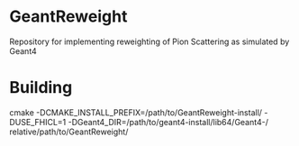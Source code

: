 # GeantReweight
Repository for implementing reweighting of Pion Scattering as simulated by Geant4

# Building
cmake -DCMAKE_INSTALL_PREFIX=/path/to/GeantReweight-install/ -DUSE_FHICL=1 -DGeant4_DIR=/path/to/geant4-install/lib64/Geant4-<version>/ relative/path/to/GeantReweight/
